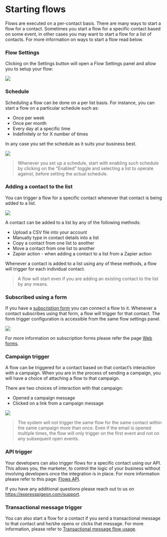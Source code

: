 # Starting flows

Flows are executed on a per-contact basis. There are many ways to start a flow for a contact. 
Sometimes you start a flow for a specific contact based on some event, in other cases you may want 
to start a flow for a list of contacts. For more information on ways to start a flow read below. 

### Flow Settings

Clicking on the Settings button will open a Flow Settings panel and allow you to setup your flow:

![](images/flows/settings.png)


### Schedule

Scheduling a flow can be done on a per list basis. For instance, you can start a flow on a particular schedule such as:

* Once per week
* Once per month
* Every day at a specific time
* Indefinitely or for X number of times

In any case you set the schedule as it suits your business best.

![](images/flows/schedule.png)

> Whenever you set up a schedule, start with enabling such schedule by clicking 
on the “Enabled” toggle and selecting a list to operate against, 
before setting the actual schedule.

### Adding a contact to the list

You can trigger a flow for a specific contact whenever that contact is being added to a list. 

![](images/flows/added-to-list-trigger.png)

A contact can be added to a list by any of the following methods:

* Upload a CSV file into your account
* Manually type in contact details into a list
* Copy a contact from one list to another
* Move a contact from one list to another
* Zapier action - when adding a contact  to a list from a Zapier action

Whenever a contact is added to a list using any of these methods, a flow will trigger for each individual contact.

> A flow will start even if you are adding an existing contact to the list by any means. 

### Subscribed using a form

If you have a [subscription form](https://expresspigeon.com/subscriptions) you can connect a 
flow to it. Whenever a contact subscribes using that form, a flow will trigger for that contact. 
The form trigger configuration is accessible from the same flow settings panel.
 
![](images/flows/subscription-settings.png)

For more information on subscription forms please refer the page [Web forms](regular-web-forms). 

### Campaign trigger

A flow can be triggered for a contact based on that contact’s interaction 
with a campaign. When you are in the process of sending a campaign, you will 
have a choice of attaching a flow to that campaign. 

There are two choices of interaction with that campaign:

* Opened a campaign message
* Clicked on a link from a campaign message


![](images/flows/campaign-prepare.png)

> The system will not trigger the same flow for the same contact within 
> the same campaign more than once. Even if the email is opened multiple times, 
> the flow will only trigger on the first event and not on any subsequent open events.


### API trigger

Your developers can also trigger flows for a specific contact using our API. 
This allows you, the marketer, to control the logic of your business without 
involving developers once the integration is in place. For more information 
please refer to this page: [Flows API](flows-api).

If you have any additional questions please reach out to us on https://expresspigeon.com/support.


### Transactional message trigger

You can also start a flow for a contact if you send a transactional message to that contact and 
 he/she opens or clicks that message. 
 For more information,  please refer to [Transactional message flow usage](transactional-send#flow-usage). 